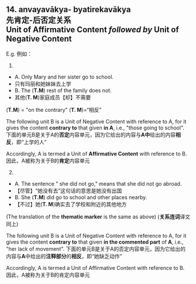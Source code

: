 ## 14. anvayavākya- byatirekavākya<br>**先肯定**-**后否定**关系<br>**Unit of Affirmative Content** *followed by* **Unit of Negative Content**
E.g. 例如：

1. 
 - A. Only Mary and her sister go to school.
 - 只有玛丽和她妹妹去上学
 - B. The (**T.M**) rest of the family does not.
 - 其他(**T. M**)家庭成员【却】不需要

 (**T.M**) = "on the contrary"
 (**T. M**)=“相反”

The following unit B is a Unit of Negative Content with reference to A, for it gives the content **contrary to** that given **in A**, i.e., "those going to school".
下面的单元B是关于A的**否定**内容单元，因为它给出的内容与**A中**给出的内容**相反**，即“上学的人”

Accordingly, A is termed a Unit of **Affirmative Content** with reference to B.
因此，A被称为关于B的**肯定**内容单元

2. 
 - A. The sentence " she did not go," means that she did not go abroad.
 - 【尽管】“她没有去”这句话的意思是她没有出国
 - B. She (**T.M**) did go to school and other places nearby.
 - 【不过】她(**T. M**)确实去了学校和附近的其他地方

 (The translation of the **thematic marker** is the same as above)
 (**关系连词**译文同上)

The following unit B is a Unit of Negative Content with reference to A, for it gives the content **contrary to** that given **in the commented part** of **A**, i.e., "her lack of movement".
下面的单元B是关于A的否定内容单元，因为它给出的内容与**A**中给出的**注释部分**的**相反**，即“她缺乏动作”

Accordingly, A is termed a Unit of Affirmative Content with reference to B.
因此，A被称为关于B的肯定内容单元